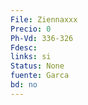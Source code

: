 ```yaml
---
File: Ziennaxxx
Precio: 0
Ph-Vd: 336-326
Fdesc: 
links: si
Status: None
fuente: Garca
bd: no
---
```

